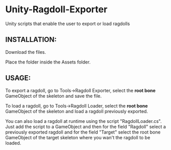 Unity-Ragdoll-Exporter
======================
Unity scripts that enable the user to export or load ragdolls 

INSTALLATION:
------------
Download the files.

Place the folder inside the Assets folder.


USAGE:
------------
To export a ragdoll, go to Tools->Ragdoll Exporter, select the **root bone** GameObject of the skeleton and save the file.

To load a ragdoll, go to Tools->Ragdoll Loader, select the **root bone** GameObject of the skeleton and load a ragdoll previously exported.

You can also load a ragdoll at runtime using the script "RagdollLoader.cs". 
Just add the script to a GameObject and then for the field "Ragdoll" select a previously exported ragdoll and for the field "Target" select the root bone GameObject of the target skeleton where you wan't the ragdoll to be loaded.
